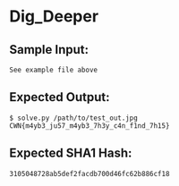 # Dig_Deeper

## Sample Input:

```
See example file above
```
## Expected Output:

```
$ solve.py /path/to/test_out.jpg
CWN{m4yb3_ju57_m4yb3_7h3y_c4n_f1nd_7h15}
```
## Expected SHA1 Hash:

```
3105048728ab5def2facdb700d46fc62b886cf18
```
